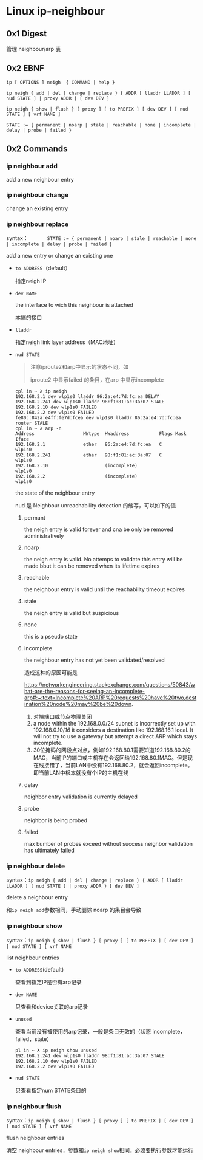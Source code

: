 # Linux ip-neighbour

## 0x1 Digest

管理 neighbour/arp 表

## 0x2 EBNF

```
ip [ OPTIONS ] neigh  { COMMAND | help }

ip neigh { add | del | change | replace } { ADDR [ lladdr LLADDR ] [
nud STATE ] | proxy ADDR } [ dev DEV ]

ip neigh { show | flush } [ proxy ] [ to PREFIX ] [ dev DEV ] [ nud
STATE ] [ vrf NAME ]

STATE := { permanent | noarp | stale | reachable | none | incomplete |
delay | probe | failed }
```

## 0x2 Commands

### ip neighbour add

add a new neighbour entry

### ip neighbour change

change an existing entry

### ip  neighbour replace

syntax：`       STATE := { permanent | noarp | stale | reachable | none | incomplete | delay | probe | failed }`

add a new entry or change an existing one

- `to ADDRESS`（default）

  指定neigh IP

- `dev NAME`

  the interface to wich this neighbour is attached

  本端的接口

- `lladdr`

  指定neigh link layer address（MAC地址）

- `nud STATE`

  > 注意iproute2和arp中显示的状态不同，如
  >
  > iproute2 中显示failed 的条目，在arp 中显示incomplete

  ```
  cpl in ~ λ ip neigh         
  192.168.2.1 dev wlp1s0 lladdr 86:2a:e4:7d:fc:ea DELAY 
  192.168.2.241 dev wlp1s0 lladdr 98:f1:81:ac:3a:07 STALE 
  192.168.2.10 dev wlp1s0 FAILED 
  192.168.2.2 dev wlp1s0 FAILED 
  fe80::842a:e4ff:fe7d:fcea dev wlp1s0 lladdr 86:2a:e4:7d:fc:ea router STALE 
  cpl in ~ λ arp -n
  Address                  HWtype  HWaddress           Flags Mask            Iface
  192.168.2.1              ether   86:2a:e4:7d:fc:ea   C                     wlp1s0
  192.168.2.241            ether   98:f1:81:ac:3a:07   C                     wlp1s0
  192.168.2.10                     (incomplete)                              wlp1s0
  192.168.2.2                      (incomplete)                              wlp1s0
  ```

  the state of the neighbour entry

  nud 是 Neighbour unreachability detection 的缩写，可以如下的值

  1. permant

     the neigh entry is valid forever and cna be only be removed administratively

  2. noarp

     the neigh entry is valid. No attemps to validate this entry will be made bbut it can be  removed when its lifetime expires

  3. reachable

     the neighbour entry is valid until the reachability timeout expires

  4. stale

     the neigh entry is valid but suspicious

  5. none

     this is a pseudo state

  6. incomplete

     the neighbour entry has not yet been validated/resolved

     造成这种的原因可能是

     https://networkengineering.stackexchange.com/questions/50843/what-are-the-reasons-for-seeing-an-incomplete-arp#:~:text=Incomplete%20ARP%20requests%20have%20two,destination%20node%20may%20be%20down.

     1. 对端端口或节点物理关闭
     2. a node within the 192.168.0.0/24 subnet is incorrectly set up with 192.168.0.10/*16* it considers a destination like 192.168.16.1 local. It will not try to use a gateway but attempt a direct ARP which stays incomplete.
     3. 30位掩码的网段点对点，例如192.168.80.1需要知道192.168.80.2的MAC，当前IP的端口或主机存在会返回给192.168.80.1MAC。但是现在线接错了，当前LAN中没有192.168.80.2，就会返回incomplete。即当前LAN中根本就没有个IP的主机在线

  7. delay

     neighbor entry validation is currently delayed

  8. probe

     neighbor is being probed

  9. failed

     max bumber of probes exceed without success neighbor validation has ultimately failed

### ip neighbour delete

syntax：`ip neigh { add | del | change | replace } { ADDR [ lladdr LLADDR ] [ nud STATE ] | proxy ADDR } [ dev DEV ]`

delete a neighbour entry

和`ip neigh add`参数相同，手动删除 noarp  的条目会导致

### ip neighbour show

syntax：`ip neigh { show | flush } [ proxy ] [ to PREFIX ] [ dev DEV ] [ nud STATE ] [ vrf NAME `

list neighbour entries

- `to ADDRESS`(default)

  查看到指定IP是否有arp记录

- `dev NAME`

  只查看和device关联的arp记录

- `unused`

  查看当前没有被使用的arp记录，一般是条目无效的（状态 incomplete，failed，state）

  ```
  pl in ~ λ ip neigh show unused
  192.168.2.241 dev wlp1s0 lladdr 98:f1:81:ac:3a:07 STALE 
  192.168.2.10 dev wlp1s0 FAILED 
  192.168.2.2 dev wlp1s0 FAILED 
  ```

- `nud STATE`

  只查看指定num STATE条目的



### ip neighbour flush

syntax：`ip neigh { show | flush } [ proxy ] [ to PREFIX ] [ dev DEV ] [ nud STATE ] [ vrf NAME`

flush neighbour entries

清空 neighbour entries，参数和`ip neigh show`相同。必须要执行参数才能运行



